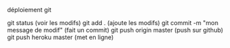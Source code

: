 déploiement git

git status
	(voir les modifs)
git add . 
	(ajoute les modifs)
git commit -m "mon message de modif"
	(fait un commit)
git push origin master
	(push sur github)
git push heroku master
	(met en ligne)
